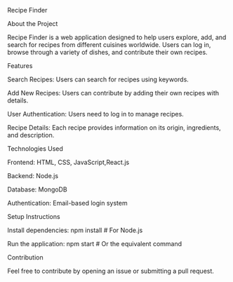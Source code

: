 
Recipe Finder

About the Project

Recipe Finder is a web application designed to help users explore, add, and search for recipes from different cuisines worldwide. Users can log in, browse through a variety of dishes, and contribute their own recipes.

Features

Search Recipes: Users can search for recipes using keywords.

Add New Recipes: Users can contribute by adding their own recipes with details.

User Authentication: Users need to log in to manage recipes.

Recipe Details: Each recipe provides information on its origin, ingredients, and description.

Technologies Used

Frontend: HTML, CSS, JavaScript,React.js

Backend: Node.js 

Database:  MongoDB 

Authentication: Email-based login system

Setup Instructions
 
Install dependencies: npm install # For Node.js 

Run the application: npm start # Or the equivalent command 

Contribution

Feel free to contribute by opening an issue or submitting a pull request.

